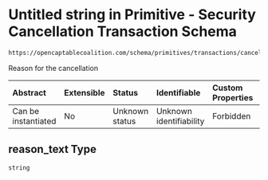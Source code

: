 # Untitled string in Primitive - Security Cancellation Transaction Schema

```txt
https://opencaptablecoalition.com/schema/primitives/transactions/cancellation/BaseCancellation.schema.json#/properties/reason_text
```

Reason for the cancellation

| Abstract            | Extensible | Status         | Identifiable            | Custom Properties | Additional Properties | Access Restrictions | Defined In                                                                                                                             |
| :------------------ | :--------- | :------------- | :---------------------- | :---------------- | :-------------------- | :------------------ | :------------------------------------------------------------------------------------------------------------------------------------- |
| Can be instantiated | No         | Unknown status | Unknown identifiability | Forbidden         | Allowed               | none                | [BaseCancellation.schema.json*](../../schema/primitives/transactions/cancellation/BaseCancellation.schema.json "open original schema") |

## reason_text Type

`string`
